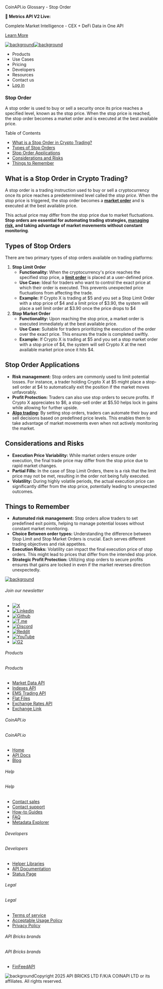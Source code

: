 CoinAPI.io Glossary - Stop Order

**🚀 Metrics API V2 Live:**

Complete Market Intelligence - CEX + DeFi Data in One API

[Learn More](https://www.coinapi.io/blog/metrics-api-v2-trading-volume-analysis-and-on-chain-metrics)

[![background](https://cdn.sanity.io/images/o65xz72l/production/268144c90959611dea3e360f81e4549c3cd03fd0-142x34.svg)![background](https://cdn.sanity.io/images/o65xz72l/production/e0ca0c29b08cb53631d77de4a84246da316d55d2-142x34.svg)](/)

* Products
* Use Cases
* Pricing
* Developers
* Resources
* Contact us
* [Log in](https://console.coinapi.io/)

### Stop Order

A stop order is used to buy or sell a security once its price reaches a specified level, known as the stop price. When the stop price is reached, the stop order becomes a market order and is executed at the best available price.

Table of Contents

* [What is a Stop Order in Crypto Trading?](#link-1cc2256b0176)
* [Types of Stop Orders](#link-912a80cf6212)
* [Stop Order Applications](#link-3c26fbbcc307)
* [Considerations and Risks](#link-3b1f8844c6d7)
* [Things to Remember](#link-5c9f999ff385)

What is a Stop Order in Crypto Trading?
---------------------------------------

A stop order is a trading instruction used to buy or sell a cryptocurrency once its price reaches a predetermined level called the *stop price*. When the stop price is triggered, the stop order becomes a [**market order**](https://www.coinapi.io/learn/glossary/market-order) and is executed at the best available price.

This actual price may differ from the stop price due to market fluctuations. **Stop orders are essential for automating trading strategies, [managing risk](https://www.coinapi.io/learn/glossary/risk-management), and taking advantage of market movements without constant monitoring**.

Types of Stop Orders
--------------------

There are two primary types of stop orders available on trading platforms:

1. **Stop Limit Order**
   * **Functionality:** When the cryptocurrency's price reaches the specified stop price, a **[limit order](https://www.coinapi.io/learn/glossary/limit-order)** is placed at a user-defined price.
   * **Use Case:** Ideal for traders who want to control the exact price at which their order is executed. This prevents unexpected price fluctuations from affecting the trade.
   * **Example:** If Crypto X is trading at $5 and you set a Stop Limit Order with a stop price of $4 and a limit price of $3.90, the system will place a sell limit order at $3.90 once the price drops to $4
2. **Stop Market Order**
   * **Functionality:** Upon reaching the stop price, a market order is executed immediately at the best available price.
   * **Use Case:** Suitable for traders prioritizing the execution of the order over the exact price. This ensures the trade is completed swiftly.
   * **Example:** If Crypto X is trading at $5 and you set a stop market order with a stop price of $4, the system will sell Crypto X at the next available market price once it hits $4.

Stop Order Applications
-----------------------

* **Risk management:** Stop orders are commonly used to limit potential losses. For instance, a trader holding Crypto X at $5 might place a stop-sell order at $4 to automatically exit the position if the market moves unfavorably.
* **Profit Protection:** Traders can also use stop orders to secure profits. If Crypto X appreciates to $6, a stop-sell order at $5.50 helps lock in gains while allowing for further upside.
* **[Algo trading](https://www.coinapi.io/learn/glossary/algo-trading):** By setting stop orders, traders can automate their buy and sell decisions based on predefined price levels. This enables them to take advantage of market movements even when not actively monitoring the market.

Considerations and Risks
------------------------

* **Execution Price Variability:** While market orders ensure order execution, the final trade price may differ from the stop price due to rapid market changes.
* **Partial Fills:** In the case of Stop Limit Orders, there is a risk that the limit price may not be met, resulting in the order not being fully executed.
* **Volatility:** During highly volatile periods, the actual execution price can significantly differ from the stop price, potentially leading to unexpected outcomes.

Things to Remember
------------------

* **Automated risk management:** Stop orders allow traders to set predefined exit points, helping to manage potential losses without constant market monitoring.
* **Choice Between order types:** Understanding the difference between Stop Limit and Stop Market Orders is crucial. Each serves different trading objectives and risk appetites.
* **Execution Risks:** Volatility can impact the final execution price of stop orders. This might lead to prices that differ from the intended stop price.
* **Strategic Profit Protection:** Utilizing stop orders to secure profits ensures that gains are locked in even if the market reverses direction unexpectedly.

[![background](https://cdn.sanity.io/images/o65xz72l/production/99475f0760777c30125556b2707e1e8f77f2fba0-179x42.svg)](/)

###### Join our newsletter

* [![X](https://cdn.sanity.io/images/o65xz72l/production/89a93ecdd3eaa62f0d2bad091ff6d92a31e9c372-28x28.svg)](https://twitter.com/realcoinapi "X")
* [![Linkedin](https://cdn.sanity.io/images/o65xz72l/production/be666e8656abe83e43c1db9a3ab76d44b9af5cb5-28x28.svg)](https://www.linkedin.com/company/coinapi "Linkedin")
* [![Github](https://cdn.sanity.io/images/o65xz72l/production/80703d2d9baaef7e7f5471a54a720b9383a63aab-28x28.svg)](https://github.com/coinapi/coinapi-sdk "Github")
* [![T.me](https://cdn.sanity.io/images/o65xz72l/production/39be23a1db383ad12c3e9d4bebae9bc77bf59b8b-28x28.svg)](https://t.me/coinapiofficial "T.me")
* [![Discord](https://cdn.sanity.io/images/o65xz72l/production/9862f060f9b89536f18d4e8770a11bfb00c3e3fd-30x28.svg)](https://discord.gg/vgJbjjsVaC "Discord")
* [![Reddit](https://cdn.sanity.io/images/o65xz72l/production/d02e41d1eab87d289f2bc6a390bcd0c7def1b7ac-30x28.svg)](https://www.reddit.com/r/CoinAPI/ "Reddit")
* [![YouTube](https://cdn.sanity.io/images/o65xz72l/production/535425f0f99df8b6173d663721f8941430d637b2-28x28.svg)](https://www.youtube.com/@CoinAPI_Official "YouTube")
* [![G2](/_next/image?url=https%3A%2F%2Fcdn.sanity.io%2Fimages%2Fo65xz72l%2Fproduction%2F4b1d455c2cab4bf625e7cc96a1b74695c0b3c4bc-28x28.png&w=64&q=75)](https://www.g2.com/products/coinapi/reviews "G2")

###### Products

###### Products

* [Market Data API](/products/market-data-api)
* [Indexes API](/products/indexes-api)
* [EMS Trading API](/products/ems-api)
* [Flat Files](/products/flat-files)
* [Exchange Rates API](/products/exchange-rates-api)
* [Exchange Link](https://www.coinapi.io/products/exchange-link)

###### CoinAPI.io

###### CoinAPI.io

* [Home](https://www.coinapi.io/)
* [API Docs](https://docs.coinapi.io/?_gl=1*jgom05*_gcl_au*NTIxNjU3NzExLjE3MzU1OTM0MTE.*_ga*OTI3MDg0NzQ2LjE3MzU1OTM0MDk.*_ga_063767QGZW*MTczODA3Mzc5MC43My4wLjE3MzgwNzM3OTAuNjAuMC4w*_ga_EXCQW96F7R*MTczODA3Mzc5MC4xMjEuMC4xNzM4MDczNzkwLjAuMC4w)
* [Blog](https://www.coinapi.io/blog)

###### Help

###### Help

* [Contact sales](/contact-us)
* [Contact support](https://console.coinapi.io/?link=/support-tickets)
* [How-to Guides](https://docs.coinapi.io/market-data/how-to-guides/?_gl=1*16m3ndl*_gcl_au*NTIxNjU3NzExLjE3MzU1OTM0MTE.*_ga*OTI3MDg0NzQ2LjE3MzU1OTM0MDk.*_ga_063767QGZW*MTczODA3Mzc5MC43My4wLjE3MzgwNzM3OTAuNjAuMC4w*_ga_EXCQW96F7R*MTczODA3Mzc5MC4xMjEuMC4xNzM4MDczNzkwLjAuMC4w)
* [FAQ](https://docs.coinapi.io/general/faq/?_gl=1*dfjpiw*_gcl_au*NTIxNjU3NzExLjE3MzU1OTM0MTE.*_ga*OTI3MDg0NzQ2LjE3MzU1OTM0MDk.*_ga_063767QGZW*MTczODA3Mzc5MC43My4wLjE3MzgwNzM3OTAuNjAuMC4w*_ga_EXCQW96F7R*MTczODA3Mzc5MC4xMjEuMC4xNzM4MDczNzkwLjAuMC4w)
* [Metadata Explorer](https://docs.coinapi.io/market-data/metadata-tables/introduction)

###### Developers

###### Developers

* [Helper Libraries](https://github.com/api-bricks/api-bricks-sdk/)
* [API Documentation](https://docs.coinapi.io/?_gl=1*iuavdb*_gcl_au*NTIxNjU3NzExLjE3MzU1OTM0MTE.*_ga*OTI3MDg0NzQ2LjE3MzU1OTM0MDk.*_ga_063767QGZW*MTczODA3Mzc5MC43My4wLjE3MzgwNzM3OTAuNjAuMC4w*_ga_EXCQW96F7R*MTczODA3Mzc5MC4xMjEuMC4xNzM4MDczNzkwLjAuMC4w)
* [Status Page](https://status.coinapi.io/?_gl=1*1ww1bbe*_gcl_au*NTIxNjU3NzExLjE3MzU1OTM0MTE.*_ga*OTI3MDg0NzQ2LjE3MzU1OTM0MDk.*_ga_063767QGZW*MTczODA3Mzc5MC43My4wLjE3MzgwNzM3OTAuNjAuMC4w*_ga_EXCQW96F7R*MTczODA3Mzc5MC4xMjEuMC4xNzM4MDczNzkwLjAuMC4w)

###### Legal

###### Legal

* [Terms of service](/legal#terms)
* [Acceptable Usage Policy](/legal#aup)
* [Privacy Policy](/legal#policy)

###### API Bricks brands

###### API Bricks brands

* [FinFeedAPI](https://finfeedapi.com/?utm_source=coinapi.io&utm_medium=referral&utm_campaign=footer)

![background](https://cdn.sanity.io/images/o65xz72l/production/5f005fa1cc9dc85c59ae054bb4a4838566b65c4e-25x26.svg)Copyright 2025 API BRICKS LTD F/K/A COINAPI LTD or its affiliates. All rights reserved.